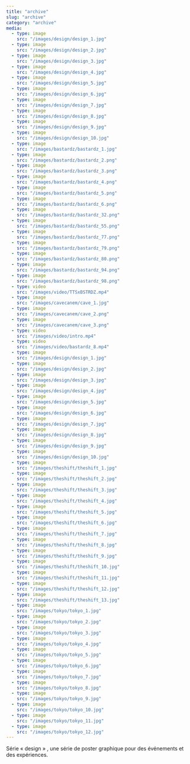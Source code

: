 ```yaml
---
title: "archive"
slug: "archive"
category: "archive"
media:
  - type: image
    src: "/images/design/design_1.jpg"
  - type: image
    src: "/images/design/design_2.jpg"
  - type: image
    src: "/images/design/design_3.jpg"
  - type: image
    src: "/images/design/design_4.jpg"
  - type: image
    src: "/images/design/design_5.jpg"
  - type: image
    src: "/images/design/design_6.jpg"
  - type: image
    src: "/images/design/design_7.jpg"
  - type: image
    src: "/images/design/design_8.jpg"
  - type: image
    src: "/images/design/design_9.jpg"
  - type: image
    src: "/images/design/design_10.jpg"
  - type: image
    src: "/images/bastardz/bastardz_1.jpg"
  - type: image
    src: "/images/bastardz/bastardz_2.png"
  - type: image
    src: "/images/bastardz/bastardz_3.png"
  - type: image
    src: "/images/bastardz/bastardz_4.png"
  - type: image
    src: "/images/bastardz/bastardz_5.png"
  - type: image
    src: "/images/bastardz/bastardz_6.png"
  - type: image
    src: "/images/bastardz/bastardz_32.png"
  - type: image
    src: "/images/bastardz/bastardz_55.png"
  - type: image
    src: "/images/bastardz/bastardz_77.png"
  - type: image
    src: "/images/bastardz/bastardz_79.png"
  - type: image
    src: "/images/bastardz/bastardz_80.png"
  - type: image
    src: "/images/bastardz/bastardz_94.png"
  - type: image
    src: "/images/bastardz/bastardz_98.png"
  - type: video
    src: "/images/video/TTSxBSTRDZ.mp4"
  - type: image
    src: "/images/cavecanem/cave_1.jpg"
  - type: image
    src: "/images/cavecanem/cave_2.png"
  - type: image
    src: "/images/cavecanem/cave_3.png"
  - type: video
    src: "/images/video/intro.mp4"
  - type: video
    src: "/images/video/bastardz_8.mp4"
  - type: image
    src: "/images/design/design_1.jpg"
  - type: image
    src: "/images/design/design_2.jpg"
  - type: image
    src: "/images/design/design_3.jpg"
  - type: image
    src: "/images/design/design_4.jpg"
  - type: image
    src: "/images/design/design_5.jpg"
  - type: image
    src: "/images/design/design_6.jpg"
  - type: image
    src: "/images/design/design_7.jpg"
  - type: image
    src: "/images/design/design_8.jpg"
  - type: image
    src: "/images/design/design_9.jpg"
  - type: image
    src: "/images/design/design_10.jpg"
  - type: image
    src: "/images/theshift/theshift_1.jpg"
  - type: image
    src: "/images/theshift/theshift_2.jpg"
  - type: image
    src: "/images/theshift/theshift_3.jpg"
  - type: image
    src: "/images/theshift/theshift_4.jpg"
  - type: image
    src: "/images/theshift/theshift_5.jpg"
  - type: image
    src: "/images/theshift/theshift_6.jpg"
  - type: image
    src: "/images/theshift/theshift_7.jpg"
  - type: image
    src: "/images/theshift/theshift_8.jpg"
  - type: image
    src: "/images/theshift/theshift_9.jpg"
  - type: image
    src: "/images/theshift/theshift_10.jpg"
  - type: image
    src: "/images/theshift/theshift_11.jpg"
  - type: image
    src: "/images/theshift/theshift_12.jpg"
  - type: image
    src: "/images/theshift/theshift_13.jpg"
  - type: image
    src: "/images/tokyo/tokyo_1.jpg"
  - type: image
    src: "/images/tokyo/tokyo_2.jpg"
  - type: image
    src: "/images/tokyo/tokyo_3.jpg"
  - type: image
    src: "/images/tokyo/tokyo_4.jpg"
  - type: image
    src: "/images/tokyo/tokyo_5.jpg"
  - type: image
    src: "/images/tokyo/tokyo_6.jpg"
  - type: image
    src: "/images/tokyo/tokyo_7.jpg"
  - type: image
    src: "/images/tokyo/tokyo_8.jpg"
  - type: image
    src: "/images/tokyo/tokyo_9.jpg"
  - type: image
    src: "/images/tokyo/tokyo_10.jpg"
  - type: image
    src: "/images/tokyo/tokyo_11.jpg"
  - type: image
    src: "/images/tokyo/tokyo_12.jpg"
---
```

Série « design »
, une série de poster graphique pour des événements et des expériences.